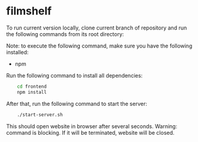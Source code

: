 # filmshelf

To run current version locally, clone current branch of repository and run the following commands from its root directory:

Note: to execute the following command, make sure you have the following installed:
 - npm

Run the following command to install all dependencies:

```bash
    cd frontend
    npm install
```

After that, run the following command to start the server:

```bash
    ./start-server.sh
```

This should open website in browser after several seconds. Warning: command is blocking. If it will be terminated, website will be closed.